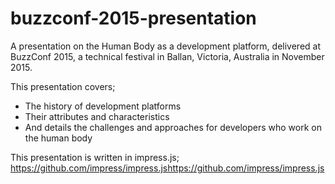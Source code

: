 # buzzconf-2015-presentation

A presentation on the Human Body as a development platform, delivered at BuzzConf 2015, a technical festival in Ballan, Victoria, Australia in November 2015.

This presentation covers;

* The history of development platforms
* Their attributes and characteristics
* And details the challenges and approaches for developers who work on the human body

This presentation is written in impress.js;
https://github.com/impress/impress.jshttps://github.com/impress/impress.js
